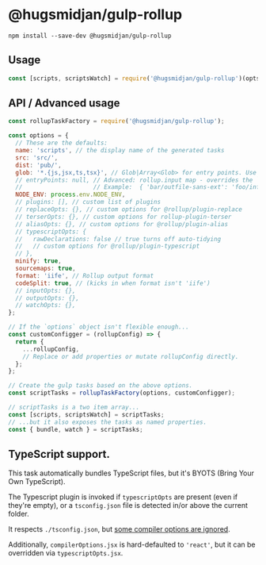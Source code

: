 # @hugsmidjan/gulp-rollup

```
npm install --save-dev @hugsmidjan/gulp-rollup
```

## Usage

```js
const [scripts, scriptsWatch] = require('@hugsmidjan/gulp-rollup')(opts);
```

## API / Advanced usage

```js
const rollupTaskFactory = require('@hugsmidjan/gulp-rollup');

const options = {
  // These are the defaults:
  name: 'scripts', // the display name of the generated tasks
  src: 'src/',
  dist: 'pub/',
  glob: '*.{js,jsx,ts,tsx}', // Glob|Array<Glob> for entry points. Use '!' prefix to ignore
  // entryPoints: null, // Advanced: rollup.input map - overrides the `glob` option
  //                    // Example:  { 'bar/outfile-sans-ext': 'foo/infile.ts' }
  NODE_ENV: process.env.NODE_ENV,
  // plugins: [], // custom list of plugins
  // replaceOpts: {}, // custom options for @rollup/plugin-replace
  // terserOpts: {}, // custom options for rollup-plugin-terser
  // aliasOpts: {}, // custom options for @rollup/plugin-alias
  // typescriptOpts: {
  //   rawDeclarations: false // true turns off auto-tidying
  //   // custom options for @rollup/plugin-typescript
  // },
  minify: true,
  sourcemaps: true,
  format: 'iife', // Rollup output format
  codeSplit: true, // (kicks in when format isn't 'iife')
  // inputOpts: {},
  // outputOpts: {},
  // watchOpts: {},
};

// If the `options` object isn't flexible enough...
const customConfigger = (rollupConfig) => {
  return {
    ...rollupConfig,
    // Replace or add properties or mutate rollupConfig directly.
  };
};

// Create the gulp tasks based on the above options.
const scriptTasks = rollupTaskFactory(options, customConfigger);

// scriptTasks is a two item array...
const [scripts, scriptsWatch] = scriptTasks;
// ...but it also exposes the tasks as named properties.
const { bundle, watch } = scriptTasks;
```

## TypeScript support.

This task automatically bundles TypeScript files, but it's BYOTS (Bring Your
Own TypeScript).

The Typescript plugin is invoked if `typescriptOpts` are present (even if
they're empty), or a `tsconfig.json` file is detected in/or above the current
folder.

It respects `./tsconfig.json`, but
[some compiler options are ignored](https://github.com/rollup/plugins/tree/master/packages/typescript#ignored-options).

Additionally, `compilerOptions.jsx` is hard-defaulted to `'react'`, but it can
be overridden via `typescriptOpts.jsx`.
